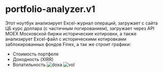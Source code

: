 # portfolio-analyzer.v1

Этот ноутбук анализирует Excel-журнал операций, загружает с сайта ЦБ курс доллара (с частичным логированием), загружает через API MOEX Московской биржи исторические котировки, а также анализирует Excel-файл с историческими котировками заблокированных фондов Finex, а так же строит графики:

- Стоимость портфеля
- Доходность (XIRR)
- Волатильность
![doxa](https://github.com/user-attachments/assets/5019ab7c-d480-425d-92cf-534c71c0f3ce)
![vol](https://github.com/user-attachments/assets/b492d100-eca5-43a8-932d-83a1a1560c1b)

